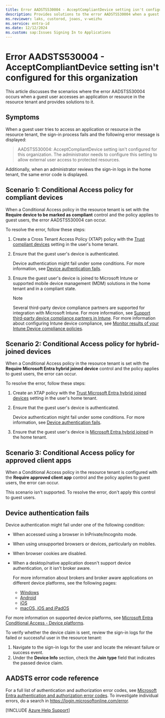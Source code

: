 ```yaml
---
title: Error AADSTS530004 - AcceptCompliantDevice setting isn't configured
description: Provides solutions to the error AADSTS530004 when a guest user accesses an application or resource in the resource tenant.
ms.reviewer: laks, custorod, joaos, v-weizhu
ms.service: entra-id
ms.date: 12/12/2024
ms.custom: sap:Issues Signing In to Applications
---
```

# Error AADSTS530004 - AcceptCompliantDevice setting isn't configured for this organization

This article discusses the scenarios where the error AADSTS530004 occurs when a guest user accesses an application or resource in the resource tenant and provides solutions to it.

## Symptoms

When a guest user tries to access an application or resource in the resource tenant, the sign-in process fails and the following error message is displayed:

> AADSTS530004: AcceptCompliantDevice setting isn't configured for this organization. The administrator needs to configure this setting to allow external user access to protected resources.

Additionally, when an administrator reviews the sign-in logs in the home tenant, the same error code is displayed.

## Scenario 1: Conditional Access policy for compliant devices

When a Conditional Access policy in the resource tenant is set with the **Require device to be marked as compliant** control and the policy applies to guest users, the error AADSTS530004 can occur.

To resolve the error, follow these steps:

1. Create a Cross Tenant Access Policy (XTAP) policy with the [Trust compliant devices](/entra/external-id/cross-tenant-access-settings-b2b-collaboration#to-change-inbound-trust-settings-for-mfa-and-device-claims) setting in the user's home tenant.

2. Ensure that the guest user's device is authenticated.

    Device authentication might fail under some conditions. For more information, see [Device authentication fails](#device-authentication-fails).

3. Ensure the guest user's device is joined to Microsoft Intune or supported mobile device management (MDM) solutions in the home tenant and in a compliant state.

    > [!NOTE]
    > Several third-party device compliance partners are supported for integration with Microsoft Intune. For more information, see [Support third-party device compliance partners in Intune](/mem/intune/protect/device-compliance-partners). For more information about configuring Intune device compliance, see [Monitor results of your Intune Device compliance policies](/mem/intune/protect/compliance-policy-monitor).

## Scenario 2: Conditional Access policy for hybrid-joined devices

When a Conditional Access policy in the resource tenant is set with the **Require Microsoft Entra hybrid joined device** control and the policy applies to guest users, the error can occur.

To resolve the error, follow these steps:

1. Create an XTAP policy with the [Trust Microsoft Entra hybrid joined devices](/entra/external-id/cross-tenant-access-settings-b2b-collaboration#to-change-inbound-trust-settings-for-mfa-and-device-claims) setting in the user's home tenant.

2. Ensure that the guest user's device is authenticated.

    Device authentication might fail under some conditions. For more information, see [Device authentication fails](#device-authentication-fails).

3. Ensure that the guest user's device is [Microsoft Entra hybrid joined](/entra/identity/devices/how-to-hybrid-join) in the home tenant.

## Scenario 3: Conditional Access policy for approved client apps

When a Conditional Access policy in the resource tenant is configured with the **Require approved client app** control and the policy applies to guest users, the error can occur.

This scenario isn't supported. To resolve the error, don't apply this control to guest users.

## Device authentication fails

Device authentication might fail under one of the following condition:

- When accessed using a browser in InPrivate/Incognito mode.
- When using unsupported browsers or devices, particularly on mobiles.
- When browser cookies are disabled.
- When a desktop/native application doesn't support device authentication, or it isn't broker aware.

    For more information about brokers and broker aware applications on different device platforms, see the following pages:

    - [Windows](/entra/identity/devices/concept-primary-refresh-token)
    - [Android](/entra/identity-platform/msal-android-single-sign-on#sso-through-brokered-authentication)
    - [iOS](/entra/msal/objc/single-sign-on-macos-ios#sso-through-authentication-broker-on-ios)
    - [macOS, iOS and iPadOS](/entra/identity-platform/apple-sso-plugin)

For more information on supported device platforms, see [Microsoft Entra Conditional Access - Device platforms](/entra/identity/conditional-access/concept-conditional-access-conditions#device-platforms).

To verify whether the device claim is sent, review the sign-in logs for the failed or successful user in the resource tenant:

1. Navigate to the sign-in logs for the user and locate the relevant failure or success event.
2. Under the **Device Info** section, check the **Join type** field that indicates the passed device claim.

## AADSTS error code reference

For a full list of authentication and authorization error codes, see [Microsoft Entra authentication and authorization error codes](/entra/identity-platform/reference-error-codes). To investigate individual errors, do a search in https://login.microsoftonline.com/error.

[!INCLUDE [Azure Help Support](../../../includes/azure-help-support.md)]
